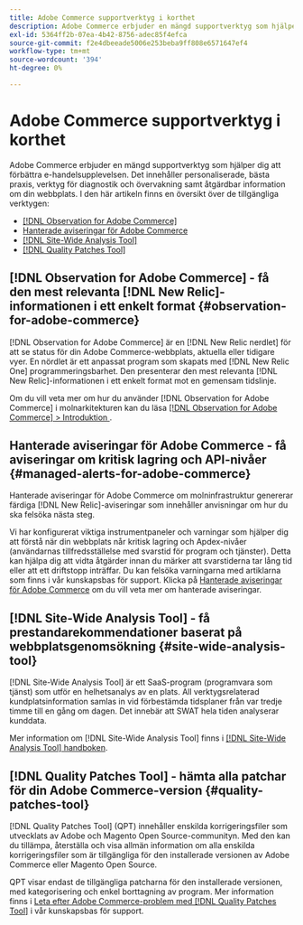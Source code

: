 ```yaml
---
title: Adobe Commerce supportverktyg i korthet
description: Adobe Commerce erbjuder en mängd supportverktyg som hjälper dig att förbättra e-handelsupplevelsen.
exl-id: 5364ff2b-07ea-4b42-8756-adec85f4efca
source-git-commit: f2e4dbeeade5006e253beba9ff808e6571647ef4
workflow-type: tm+mt
source-wordcount: '394'
ht-degree: 0%

---
```


# Adobe Commerce supportverktyg i korthet

Adobe Commerce erbjuder en mängd supportverktyg som hjälper dig att förbättra e-handelsupplevelsen.
Det innehåller personaliserade, bästa praxis, verktyg för diagnostik och övervakning samt åtgärdbar information om din webbplats.
I den här artikeln finns en översikt över de tillgängliga verktygen:

* [[!DNL Observation for Adobe Commerce]](#observation-for-adobe-commerce)
* [Hanterade aviseringar för Adobe Commerce](#managed-alerts-for-adobe-commerce)
* [[!DNL Site-Wide Analysis Tool]](#site-wide-analysis-tool)
* [[!DNL Quality Patches Tool]](#quality-patches-tool)

## [!DNL Observation for Adobe Commerce] - få den mest relevanta [!DNL New Relic]-informationen i ett enkelt format {#observation-for-adobe-commerce}

[!DNL Observation for Adobe Commerce] är en [!DNL New Relic nerdlet] för att se status för din Adobe Commerce-webbplats, aktuella eller tidigare vyer. En nördlet är ett anpassat program som skapats med [!DNL New Relic One] programmeringsbarhet. Den presenterar den mest relevanta [!DNL New Relic]-informationen i ett enkelt format mot en gemensam tidslinje.

Om du vill veta mer om hur du använder [!DNL Observation for Adobe Commerce] i molnarkitekturen kan du läsa [[!DNL Observation for Adobe Commerce] > Introduktion ](https://experienceleague.adobe.com/docs/commerce-operations/tools/observation-for-adobe-commerce/intro.html).

## Hanterade aviseringar för Adobe Commerce - få aviseringar om kritisk lagring och API-nivåer  {#managed-alerts-for-adobe-commerce}

Hanterade aviseringar för Adobe Commerce om molninfrastruktur genererar färdiga [!DNL New Relic]-aviseringar som innehåller anvisningar om hur du ska felsöka nästa steg.

Vi har konfigurerat viktiga instrumentpaneler och varningar som hjälper dig att förstå när din webbplats når kritisk lagring och Apdex-nivåer (användarnas tillfredsställelse med svarstid för program och tjänster). Detta kan hjälpa dig att vidta åtgärder innan du märker att svarstiderna tar lång tid eller att ett driftstopp inträffar. Du kan felsöka varningarna med artiklarna som finns i vår kunskapsbas för support. Klicka på [Hanterade aviseringar för Adobe Commerce](/help/support-tools/managed-alerts-for-adobe-commerce/managed-alerts-for-magento-commerce.md) om du vill veta mer om hanterade aviseringar.


## [!DNL Site-Wide Analysis Tool] - få prestandarekommendationer baserat på webbplatsgenomsökning {#site-wide-analysis-tool}

[!DNL Site-Wide Analysis Tool] är ett SaaS-program (programvara som tjänst) som utför en helhetsanalys av en plats. All verktygsrelaterad kundplatsinformation samlas in vid förbestämda tidsplaner från var tredje timme till en gång om dagen. Det innebär att SWAT hela tiden analyserar kunddata.

Mer information om [!DNL Site-Wide Analysis Tool] finns i [[!DNL Site-Wide Analysis Tool] handboken](https://experienceleague.adobe.com/docs/commerce-operations/tools/site-wide-analysis-tool/intro.html).

## [!DNL Quality Patches Tool] - hämta alla patchar för din Adobe Commerce-version {#quality-patches-tool}

[!DNL Quality Patches Tool] (QPT) innehåller enskilda korrigeringsfiler som utvecklats av Adobe och Magento Open Source-communityn. Med den kan du tillämpa, återställa och visa allmän information om alla enskilda korrigeringsfiler som är tillgängliga för den installerade versionen av Adobe Commerce eller Magento Open Source.

QPT visar endast de tillgängliga patcharna för den installerade versionen, med kategorisering och enkel borttagning av program. Mer information finns i [Leta efter Adobe Commerce-problem med  [!DNL Quality Patches Tool]](/help/support-tools/patches-available-in-qpt-tool/check-patch-for-magento-issue-with-magento-quality-patches.md) i vår kunskapsbas för support.
